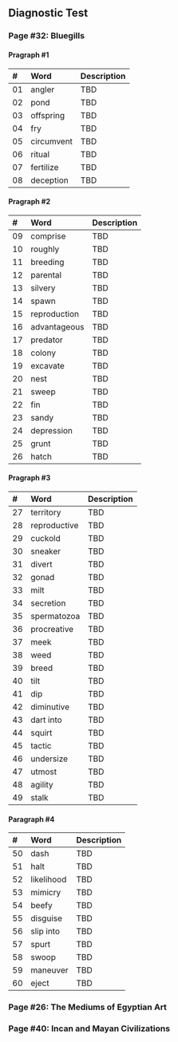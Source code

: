 ## Diagnostic Test

### Page #32: Bluegills
#### Pragraph #1
| # | Word | Description |
| :--- | :--- | :--- |
| 01 | angler | TBD |
| 02 | pond | TBD |
| 03 | offspring | TBD |
| 04 | fry | TBD |
| 05 | circumvent | TBD |
| 06 | ritual | TBD |
| 07 | fertilize | TBD |
| 08 | deception | TBD |
#### Pragraph #2
| # | Word | Description |
| :--- | :--- | :--- |
| 09 | comprise | TBD |
| 10 | roughly | TBD |
| 11 | breeding | TBD |
| 12 | parental | TBD |
| 13 | silvery | TBD |
| 14 | spawn | TBD |
| 15 | reproduction | TBD |
| 16 | advantageous | TBD |
| 17 | predator | TBD |
| 18 | colony | TBD |
| 19 | excavate | TBD |
| 20 | nest | TBD |
| 21 | sweep | TBD |
| 22 | fin | TBD |
| 23 | sandy | TBD | floor
| 24 | depression | TBD |
| 25 | grunt | TBD |
| 26 | hatch | TBD |
#### Pragraph #3
| # | Word | Description |
| :--- | :--- | :--- |
| 27 | territory | TBD |
| 28 | reproductive | TBD |
| 29 | cuckold | TBD |
| 30 | sneaker | TBD |
| 31 | divert | TBD |
| 32 | gonad | TBD |
| 33 | milt | TBD |
| 34 | secretion | TBD |
| 35 | spermatozoa | TBD |
| 36 | procreative | TBD |
| 37 | meek | TBD |
| 38 | weed | TBD |
| 39 | breed | TBD |
| 40 | tilt | TBD |
| 41 | dip | TBD |
| 42 | diminutive | TBD |
| 43 | dart into | TBD |
| 44 | squirt | TBD |
| 45 | tactic | TBD |
| 46 | undersize | TBD |
| 47 | utmost | TBD |
| 48 | agility | TBD |
| 49 | stalk | TBD |
#### Paragraph #4
| # | Word | Description |
| :--- | :--- | :--- |
| 50 | dash | TBD |
| 51 | halt | TBD |
| 52 | likelihood | TBD |
| 53 | mimicry | TBD |
| 54 | beefy | TBD |
| 55 | disguise | TBD |
| 56 | slip into | TBD |
| 57 | spurt | TBD |
| 58 | swoop | TBD |
| 59 | maneuver | TBD |
| 60 | eject | TBD |

### Page #26: The Mediums of Egyptian Art

### Page #40: Incan and Mayan Civilizations
